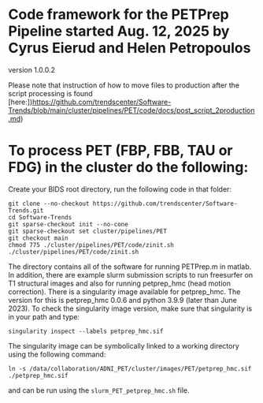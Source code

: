 # Code framework for the PETPrep Pipeline started Aug. 12, 2025 by Cyrus Eierud and Helen Petropoulos

version 1.0.0.2

Please note that instruction of how to move files to production after the script processing is found [here:])https://github.com/trendscenter/Software-Trends/blob/main/cluster/pipelines/PET/code/docs/post_script_2production.md)

# To process PET (FBP, FBB, TAU or FDG) in the cluster do the following:

Create your BIDS root directory, run the following code in that folder:
```
git clone --no-checkout https://github.com/trendscenter/Software-Trends.git
cd Software-Trends
git sparse-checkout init --no-cone
git sparse-checkout set cluster/pipelines/PET
git checkout main
chmod 775 ./cluster/pipelines/PET/code/zinit.sh
./cluster/pipelines/PET/code/zinit.sh
```
The directory contains all of the software for running PETPrep.m in matlab. In addition, there are example slurm submission scripts to run freesurfer on T1 structural images and also for running petprep_hmc (head motion correction). There is a singularity image available for petprep_hmc. The version for this is petprep_hmc 0.0.6 and python 3.9.9 (later than June 2023). To check the singularity image version, make sure that singularity is in your path and type:
```
singularity inspect --labels petprep_hmc.sif
```
The singularity image can be symbolically linked to a working directory using the following command:
```
ln -s /data/collaboration/ADNI_PET/cluster/images/PET/petprep_hmc.sif ./petprep_hmc.sif
```
and can be run using the `slurm_PET_petprep_hmc.sh` file.
